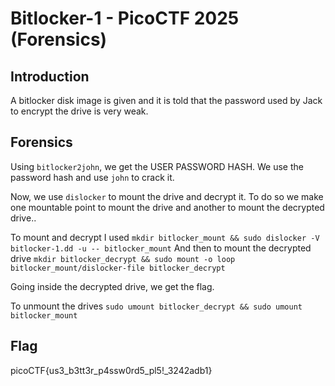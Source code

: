 # Bitlocker-1 - PicoCTF 2025 (Forensics)

## Introduction
A bitlocker disk image is given and it is told that the password used by Jack to encrypt the drive is very weak.

## Forensics
Using `bitlocker2john`, we get the USER PASSWORD HASH.
We use the password hash and use `john` to crack it.

Now, we use `dislocker` to mount the drive and decrypt it.
To do so we make one mountable point to mount the drive and another to mount the decrypted drive..

To mount and decrypt I used `mkdir bitlocker_mount && sudo dislocker -V bitlocker-1.dd -u -- bitlocker_mount`
And then to mount the decrypted drive `mkdir bitlocker_decrypt && sudo mount -o loop bitlocker_mount/dislocker-file bitlocker_decrypt`

Going inside the decrypted drive, we get the flag.

To unmount the drives `sudo umount bitlocker_decrypt && sudo umount bitlocker_mount`

## Flag
picoCTF{us3_b3tt3r_p4ssw0rd5_pl5!_3242adb1}
